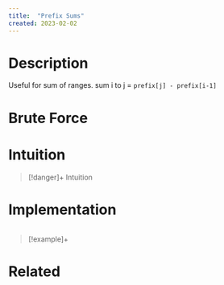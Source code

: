 ```yaml
---
title:  "Prefix Sums"
created: 2023-02-02
---
```



# Description
Useful for sum of ranges.
sum i to j = `prefix[j] - prefix[i-1]`

# Brute Force
# Intuition

>[!danger]+ Intuition

# Implementation
```python

```

>[!example]+ 


# Related
